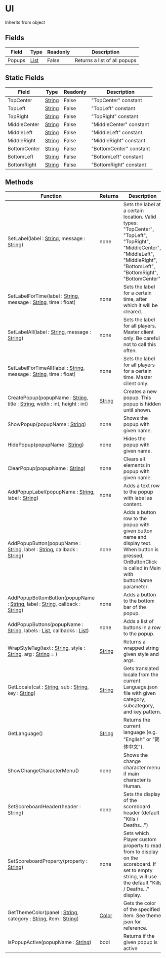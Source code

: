 # UI
Inherits from object
## Fields
|Field|Type|Readonly|Description|
|---|---|---|---|
|Popups|[List](../Object/List.md)|False|Returns a list of all popups|
## Static Fields
|Field|Type|Readonly|Description|
|---|---|---|---|
|TopCenter|[String](../Static/String.md)|False|"TopCenter" constant|
|TopLeft|[String](../Static/String.md)|False|"TopLeft" constant|
|TopRight|[String](../Static/String.md)|False|"TopRight" constant|
|MiddleCenter|[String](../Static/String.md)|False|"MiddleCenter" constant|
|MiddleLeft|[String](../Static/String.md)|False|"MiddleLeft" constant|
|MiddleRight|[String](../Static/String.md)|False|"MiddleRight" constant|
|BottomCenter|[String](../Static/String.md)|False|"BottomCenter" constant|
|BottomLeft|[String](../Static/String.md)|False|"BottomLeft" constant|
|BottomRight|[String](../Static/String.md)|False|"BottomRight" constant|
## Methods
|Function|Returns|Description|
|---|---|---|
|SetLabel(label : [String](../Static/String.md), message : [String](../Static/String.md))|none|Sets the label at a certain location. Valid types: "TopCenter", "TopLeft", "TopRight", "MiddleCenter", "MiddleLeft", "MiddleRight", "BottomLeft", "BottomRight", "BottomCenter".|
|SetLabelForTime(label : [String](../Static/String.md), message : [String](../Static/String.md), time : float)|none|Sets the label for a certain time, after which it will be cleared.|
|SetLabelAll(label : [String](../Static/String.md), message : [String](../Static/String.md))|none|Sets the label for all players. Master client only. Be careful not to call this often.|
|SetLabelForTimeAll(label : [String](../Static/String.md), message : [String](../Static/String.md), time : float)|none|Sets the label for all players for a certain time. Master client only.|
|CreatePopup(popupName : [String](../Static/String.md), title : [String](../Static/String.md), width : int, height : int)|[String](../Static/String.md)|Creates a new popup. This popup is hidden until shown.|
|ShowPopup(popupName : [String](../Static/String.md))|none|Shows the popup with given name.|
|HidePopup(popupName : [String](../Static/String.md))|none|Hides the popup with given name.|
|ClearPopup(popupName : [String](../Static/String.md))|none|Clears all elements in popup with given name.|
|AddPopupLabel(popupName : [String](../Static/String.md), label : [String](../Static/String.md))|none|Adds a text row to the popup with label as content.|
|AddPopupButton(popupName : [String](../Static/String.md), label : [String](../Static/String.md), callback : [String](../Static/String.md))|none|Adds a button row to the popup with given button name and display text. When button is pressed, OnButtonClick is called in Main with buttonName parameter.|
|AddPopupBottomButton(popupName : [String](../Static/String.md), label : [String](../Static/String.md), callback : [String](../Static/String.md))|none|Adds a button to the bottom bar of the popup.|
|AddPopupButtons(popupName : [String](../Static/String.md), labels : [List](../Object/List.md), callbacks : [List](../Object/List.md))|none|Adds a list of buttons in a row to the popup.|
|WrapStyleTag(text : [String](../Static/String.md), style : [String](../Static/String.md), arg : [String](../Static/String.md) = )|[String](../Static/String.md)|Returns a wrapped string given style and args.|
|GetLocale(cat : [String](../Static/String.md), sub : [String](../Static/String.md), key : [String](../Static/String.md))|[String](../Static/String.md)|Gets translated locale from the current Language.json file with given category, subcategory, and key pattern.|
|GetLanguage()|[String](../Static/String.md)|Returns the current language (e.g. "English" or "简体中文").|
|ShowChangeCharacterMenu()|none|Shows the change character menu if main character is Human.|
|SetScoreboardHeader(header : [String](../Static/String.md))|none|Sets the display of the scoreboard header (default "Kills / Deaths...")|
|SetScoreboardProperty(property : [String](../Static/String.md))|none|Sets which Player custom property to read from to display on the scoreboard. If set to empty string, will use the default "Kills / Deaths..." display.|
|GetThemeColor(panel : [String](../Static/String.md), category : [String](../Static/String.md), item : [String](../Static/String.md))|[Color](../Static/Color.md)|Gets the color of the specified item. See theme json for reference.|
|IsPopupActive(popupName : [String](../Static/String.md))|bool|Returns if the given popup is active|
